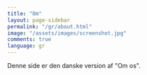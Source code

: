 ```yaml
---
title: "Om"
layout: page-sidebar
permalink: "/gr/about.html"
image: "/assets/images/screenshot.jpg"
comments: true
language: gr
---
```


Denne side er den danske version af "Om os".

